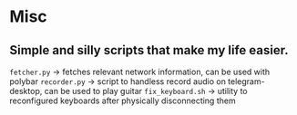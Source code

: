 # Misc
Simple and silly scripts that make my life easier.
-
`fetcher.py` -> fetches relevant network information, can be used with polybar
`recorder.py` -> script to handless record audio on telegram-desktop, can be used to play guitar
`fix_keyboard.sh` -> utility to reconfigured keyboards after physically disconnecting them
